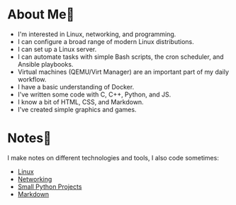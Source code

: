 # About Me🐒

- I'm interested in Linux, networking, and programming.
- I can configure a broad range of modern Linux distributions.
- I can set up a Linux server.
- I can automate tasks with simple Bash scripts, the cron scheduler, and
  Ansible playbooks.
- Virtual machines (QEMU/Virt Manager) are an important part of my daily
  workflow.
- I have a basic understanding of Docker.
- I've written some code with C, C++, Python, and JS.
- I know a bit of HTML, CSS, and Markdown. 
- I've created simple graphics and games.

# Notes📃

I make notes on different technologies and tools, I also code sometimes:

- [Linux](https://github.com/elicia4/linux-notes)
- [Networking](https://github.com/elicia4/networking-notes)
- [Small Python Projects](https://github.com/elicia4/python-projects)
- [Markdown](https://github.com/elicia4/markdown-notes)
